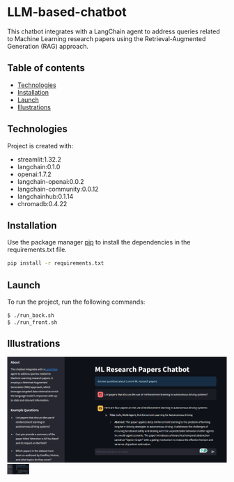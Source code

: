 # LLM-based-chatbot
This chatbot integrates with a LangChain agent to address queries related to Machine Learning research papers using the Retrieval-Augmented Generation (RAG) approach.

## Table of contents
* [Technologies](#technologies)
* [Installation](#installation)
* [Launch](#launch)
* [Illustrations](#illustrations)


## Technologies
Project is created with:
* streamlit:1.32.2
* langchain:0.1.0
* openai:1.7.2
* langchain-openai:0.0.2
* langchain-community:0.0.12
* langchainhub:0.1.14
* chromadb:0.4.22

## Installation
Use the package manager [pip](https://pip.pypa.io/en/stable/) to install the dependencies in the requirements.txt file.

```bash
pip install -r requirements.txt
```
## Launch
To run the project, run the following commands:

```
$ ./run_back.sh
$ ./run_front.sh
```
## Illustrations
![alt text](https://github.com/xangeee/LLM-based-chatbot/blob/main/frontend/img/example.png?raw=true)
<img src="https://github.com/xangeee/LLM-based-chatbot/blob/main/frontend/img/example.png?raw=true" width="50">


